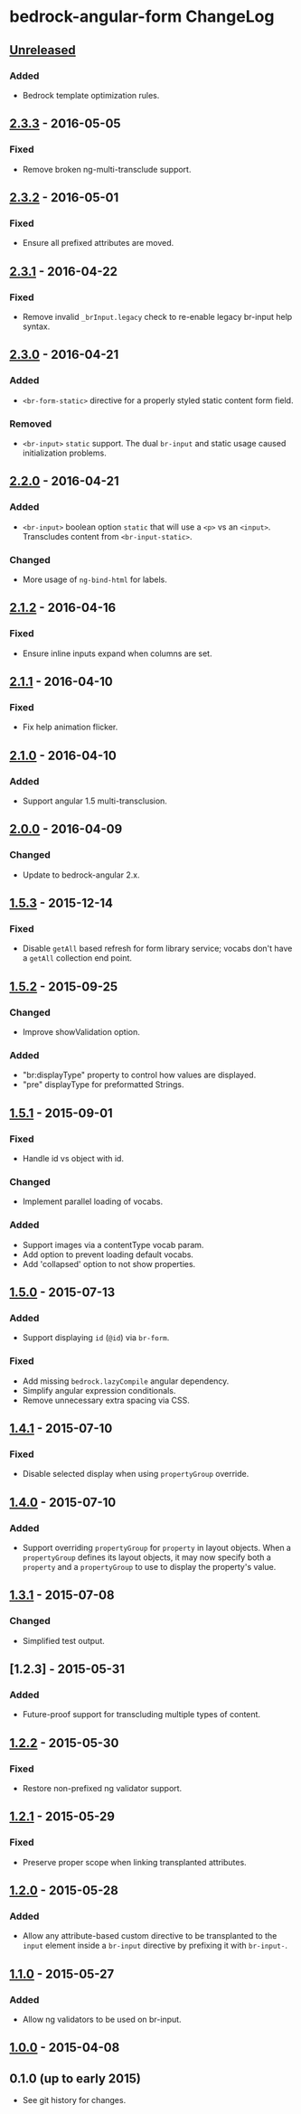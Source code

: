 # bedrock-angular-form ChangeLog

## [Unreleased]

### Added
- Bedrock template optimization rules.

## [2.3.3] - 2016-05-05

### Fixed
- Remove broken ng-multi-transclude support.

## [2.3.2] - 2016-05-01

### Fixed
- Ensure all prefixed attributes are moved.

## [2.3.1] - 2016-04-22

### Fixed
- Remove invalid `_brInput.legacy` check to re-enable legacy br-input help syntax.

## [2.3.0] - 2016-04-21

### Added
- `<br-form-static>` directive for a properly styled static content form field.

### Removed
- `<br-input>` `static` support. The dual `br-input` and static usage caused
  initialization problems.

## [2.2.0] - 2016-04-21

### Added
- `<br-input>` boolean option `static` that will use a `<p>` vs an `<input>`.
  Transcludes content from `<br-input-static>`.

### Changed
- More usage of `ng-bind-html` for labels.

## [2.1.2] - 2016-04-16

### Fixed
- Ensure inline inputs expand when columns are set.

## [2.1.1] - 2016-04-10

### Fixed
- Fix help animation flicker.

## [2.1.0] - 2016-04-10

### Added
- Support angular 1.5 multi-transclusion.

## [2.0.0] - 2016-04-09

### Changed
- Update to bedrock-angular 2.x.

## [1.5.3] - 2015-12-14

### Fixed
- Disable `getAll` based refresh for form library service; vocabs don't have
  a `getAll` collection end point.

## [1.5.2] - 2015-09-25

### Changed
- Improve showValidation option.

### Added
- "br:displayType" property to control how values are displayed.
- "pre" displayType for preformatted Strings.

## [1.5.1] - 2015-09-01

### Fixed
- Handle id vs object with id.

### Changed
- Implement parallel loading of vocabs.

### Added
- Support images via a contentType vocab param.
- Add option to prevent loading default vocabs.
- Add 'collapsed' option to not show properties.

## [1.5.0] - 2015-07-13

### Added
- Support displaying `id` (`@id`) via `br-form`.

### Fixed
- Add missing `bedrock.lazyCompile` angular dependency.
- Simplify angular expression conditionals.
- Remove unnecessary extra spacing via CSS.

## [1.4.1] - 2015-07-10

### Fixed
- Disable selected display when using `propertyGroup` override.

## [1.4.0] - 2015-07-10

### Added
- Support overriding `propertyGroup` for `property` in layout objects. When
  a `propertyGroup` defines its layout objects, it may now specify both
  a `property` and a `propertyGroup` to use to display the property's value.

## [1.3.1] - 2015-07-08

### Changed
- Simplified test output.

## [1.2.3] - 2015-05-31

### Added
- Future-proof support for transcluding multiple types of content.

## [1.2.2] - 2015-05-30

### Fixed
- Restore non-prefixed ng validator support.

## [1.2.1] - 2015-05-29

### Fixed
- Preserve proper scope when linking transplanted attributes.

## [1.2.0] - 2015-05-28

### Added
- Allow any attribute-based custom directive to be transplanted to the
  `input` element inside a `br-input` directive by prefixing it with
  `br-input-`.

## [1.1.0] - 2015-05-27

### Added
- Allow ng validators to be used on br-input.

## [1.0.0] - 2015-04-08

## 0.1.0 (up to early 2015)

- See git history for changes.

[Unreleased]: https://github.com/digitalbazaar/bedrock-angular-form/compare/2.3.3...HEAD
[2.3.3]: https://github.com/digitalbazaar/bedrock-angular-form/compare/2.3.2...2.3.3
[2.3.2]: https://github.com/digitalbazaar/bedrock-angular-form/compare/2.3.1...2.3.2
[2.3.1]: https://github.com/digitalbazaar/bedrock-angular-form/compare/2.3.0...2.3.1
[2.3.0]: https://github.com/digitalbazaar/bedrock-angular-form/compare/2.2.0...2.3.0
[2.2.0]: https://github.com/digitalbazaar/bedrock-angular-form/compare/2.1.2...2.2.0
[2.1.2]: https://github.com/digitalbazaar/bedrock-angular-form/compare/2.1.1...2.1.2
[2.1.1]: https://github.com/digitalbazaar/bedrock-angular-form/compare/2.1.0...2.1.1
[2.1.0]: https://github.com/digitalbazaar/bedrock-angular-form/compare/2.0.0...2.1.0
[2.0.0]: https://github.com/digitalbazaar/bedrock-angular-form/compare/1.5.3...2.0.0
[1.5.3]: https://github.com/digitalbazaar/bedrock-angular-form/compare/1.5.2...1.5.3
[1.5.2]: https://github.com/digitalbazaar/bedrock-angular-form/compare/1.5.1...1.5.2
[1.5.1]: https://github.com/digitalbazaar/bedrock-angular-form/compare/1.5.0...1.5.1
[1.5.0]: https://github.com/digitalbazaar/bedrock-angular-form/compare/1.4.1...1.5.0
[1.4.1]: https://github.com/digitalbazaar/bedrock-angular-form/compare/1.4.0...1.4.1
[1.4.0]: https://github.com/digitalbazaar/bedrock-angular-form/compare/1.3.1...1.4.0
[1.3.1]: https://github.com/digitalbazaar/bedrock-angular-form/compare/1.2.2...1.3.1
[1.2.2]: https://github.com/digitalbazaar/bedrock-angular-form/compare/1.2.1...1.2.2
[1.2.1]: https://github.com/digitalbazaar/bedrock-angular-form/compare/1.2.0...1.2.1
[1.2.0]: https://github.com/digitalbazaar/bedrock-angular-form/compare/1.1.0...1.2.0
[1.1.0]: https://github.com/digitalbazaar/bedrock-angular-form/compare/1.0.0...1.1.0
[1.0.0]: https://github.com/digitalbazaar/bedrock-angular-form/compare/0.1.0...1.0.0
